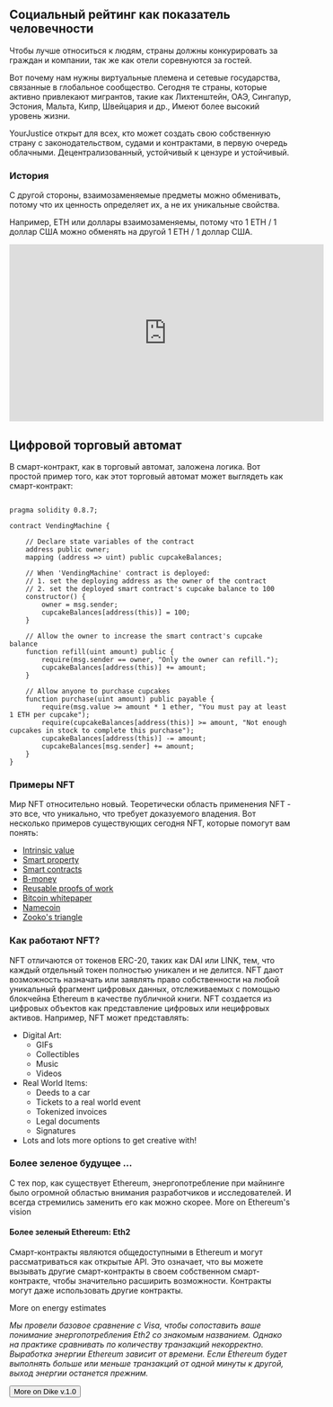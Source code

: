 ## Социальный рейтинг как показатель человечности

Чтобы лучше относиться к людям, страны должны конкурировать за граждан и компании, так же как отели соревнуются за гостей.

Вот почему нам нужны виртуальные племена и сетевые государства, связанные в глобальное сообщество. Сегодня те страны, которые активно привлекают мигрантов, такие как Лихтенштейн, ОАЭ, Сингапур, Эстония, Мальта, Кипр, Швейцария и др., Имеют более высокий уровень жизни.

YourJustice открыт для всех, кто может создать свою собственную страну с законодательством, судами и контрактами, в первую очередь облачными. Децентрализованный, устойчивый к цензуре и устойчивый.

### История

С другой стороны, взаимозаменяемые предметы можно обменивать, потому что их ценность определяет их, а не их уникальные свойства.

Например, ETH или доллары взаимозаменяемы, потому что 1 ETH / 1 доллар США можно обменять на другой 1 ETH / 1 доллар США.

<iframe width="560" height="315" src="https://www.youtube.com/embed/5Sn5DhLjKYI" title="YouTube video player" frameborder="0" allow="accelerometer; autoplay; clipboard-write; encrypted-media; gyroscope; picture-in-picture" allowfullscreen></iframe>

## Цифровой торговый автомат

В смарт-контракт, как в торговый автомат, заложена логика. Вот простой пример того, как этот торговый автомат может выглядеть как смарт-контракт:

<Code>
pragma solidity 0.8.7;
&nbsp;
contract VendingMachine {
    &nbsp;
    // Declare state variables of the contract
    address public owner;
    mapping (address => uint) public cupcakeBalances;
    &nbsp;
    // When 'VendingMachine' contract is deployed:
    // 1. set the deploying address as the owner of the contract
    // 2. set the deployed smart contract's cupcake balance to 100
    constructor() {
        owner = msg.sender;
        cupcakeBalances[address(this)] = 100;
    }
    &nbsp;
    // Allow the owner to increase the smart contract's cupcake balance
    function refill(uint amount) public {
        require(msg.sender == owner, "Only the owner can refill.");
        cupcakeBalances[address(this)] += amount;
    }
    &nbsp;
    // Allow anyone to purchase cupcakes
    function purchase(uint amount) public payable {
        require(msg.value >= amount * 1 ether, "You must pay at least 1 ETH per cupcake");
        require(cupcakeBalances[address(this)] >= amount, "Not enough cupcakes in stock to complete this purchase");
        cupcakeBalances[address(this)] -= amount;
        cupcakeBalances[msg.sender] += amount;
    }
}
</Code>

### Примеры NFT

Мир NFT относительно новый. Теоретически область применения NFT - это все, что уникально, что требует доказуемого владения. Вот несколько примеров существующих сегодня NFT, которые помогут вам понять:

* [Intrinsic value](/)
* [Smart property](/)
* [Smart contracts](/)
* [B-money](/)
* [Reusable proofs of work](/)
* [Bitcoin whitepaper](/)
* [Namecoin](/)
* [Zooko's triangle](/)

### Как работают NFT?

NFT отличаются от токенов ERC-20, таких как DAI или LINK, тем, что каждый отдельный токен полностью уникален и не делится. NFT дают возможность назначать или заявлять право собственности на любой уникальный фрагмент цифровых данных, отслеживаемых с помощью блокчейна Ethereum в качестве публичной книги. NFT создается из цифровых объектов как представление цифровых или нецифровых активов. Например, NFT может представлять:

* Digital Art:
  * GIFs
  * Collectibles
  * Music
  * Videos
* Real World Items:
  * Deeds to a car
  * Tickets to a real world event
  * Tokenized invoices
  * Legal documents
  * Signatures
* Lots and lots more options to get creative with!

### Более зеленое будущее ...

С тех пор, как существует Ethereum, энергопотребление при майнинге было огромной областью внимания разработчиков и исследователей. И всегда стремились заменить его как можно скорее. <Link to="/">More on Ethereum's vision</Link>

#### Более зеленый Ethereum: Eth2

Смарт-контракты являются общедоступными в Ethereum и могут рассматриваться как открытые API. Это означает, что вы можете вызывать другие смарт-контракты в своем собственном смарт-контракте, чтобы значительно расширить возможности. Контракты могут даже использовать другие контракты.

<Link to="/">More on energy estimates</Link>

*Мы провели базовое сравнение с Visa, чтобы сопоставить ваше понимание энергопотребления Eth2 со знакомым названием. Однако на практике сравнивать по количеству транзакций некорректно. Выработка энергии Ethereum зависит от времени. Если Ethereum будет выполнять больше или меньше транзакций от одной минуты к другой, выход энергии останется прежним.*

<Button fill="true">More on Dike v.1.0</Button>
